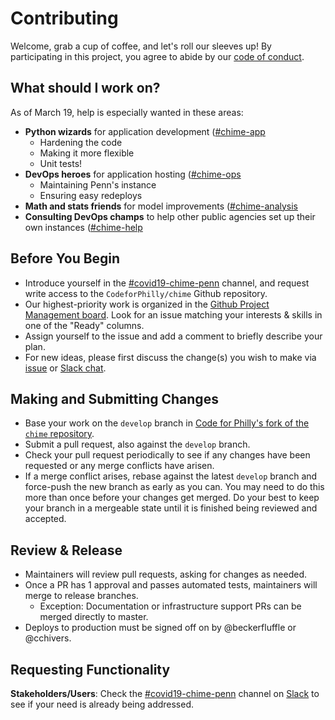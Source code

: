 # Contributing

Welcome, grab a cup of coffee, and let's roll our sleeves up! By participating in this project, you agree to abide by our [code of conduct](CODE_OF_CONDUCT.md).

## What should I work on?

As of March 19, help is especially wanted in these areas:

- **Python wizards** for application development ([#chime-app](https://codeforphilly.org/chat?channel=chime-app)
  - Hardening the code
  - Making it more flexible
  - Unit tests!
- **DevOps heroes** for application hosting ([#chime-ops](https://codeforphilly.org/chat?channel=chime-ops)
  - Maintaining Penn's instance
  - Ensuring easy redeploys
- **Math and stats friends** for model improvements ([#chime-analysis](https://codeforphilly.org/chat?channel=chime-analysis)
- **Consulting DevOps champs** to help other public agencies set up their own instances ([#chime-help](https://codeforphilly.org/chat?channel=chime-help)

## Before You Begin

- Introduce yourself in the [#covid19-chime-penn](https://codeforphilly.org/chat?channel=covid19-chime-penn) channel, and request write access to the `CodeforPhilly/chime` Github repository.
- Our highest-priority work is organized in the [Github Project Management board](https://github.com/CodeForPhilly/chime/projects/2). Look for an issue matching your interests & skills in one of the "Ready" columns.
- Assign yourself to the issue and add a comment to briefly describe your plan.
- For new ideas, please first discuss the change(s) you wish to make via [issue](https://github.com/codeforphilly/chime/issues) or [Slack chat](https://codeforphilly.org/chat/covid19-chime-penn). 

## Making and Submitting Changes

- Base your work on the `develop` branch in [Code for Philly's fork of the `chime` repository](https://github.com/CodeForPhilly/chime).
- Submit a pull request, also against the `develop` branch.
- Check your pull request periodically to see if any changes have been requested or any merge conflicts have arisen.
- If a merge conflict arises, rebase against the latest `develop` branch and force-push the new branch as early as you can. You may need to do this more than once before your changes get merged. Do your best to keep your branch in a mergeable state until it is finished being reviewed and accepted.

## Review & Release

<!-- Currently establishing & clarifying the release process, this is just a skeleton. -->

- Maintainers will review pull requests, asking for changes as needed.
- Once a PR has 1 approval and passes automated tests, maintainers will merge to release branches.
  - Exception: Documentation or infrastructure support PRs can be merged directly to master.
- Deploys to production must be signed off on by @beckerfluffle or @cchivers.

## Requesting Functionality

**Stakeholders/Users**: Check the [#covid19-chime-penn](https://codeforphilly.org/chat/covid19-chime-penn) channel on [Slack](https://codeforphilly.org/chat) to see if your need is already being addressed.

